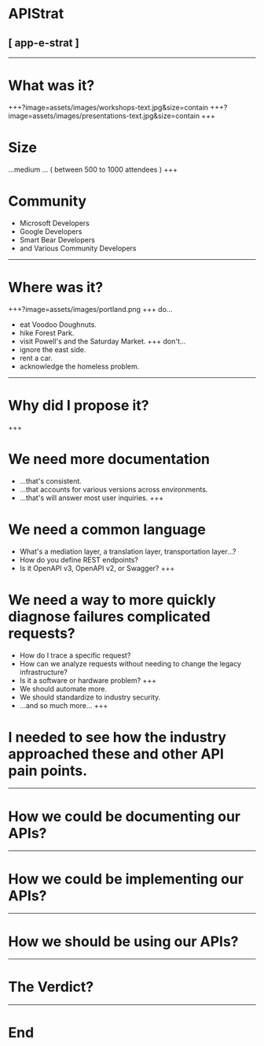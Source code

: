 # APIStrat
## [ app-e-strat ]
---
# What was it?
+++?image=assets/images/workshops-text.jpg&size=contain
+++?image=assets/images/presentations-text.jpg&size=contain
+++
# Size 
...medium ...
( between 500 to 1000 attendees )
+++
# Community
* Microsoft Developers
* Google Developers
* Smart Bear Developers
* and Various Community Developers
---
# Where was it?
+++?image=assets/images/portland.png
+++
do...
* eat Voodoo Doughnuts.
* hike Forest Park.
* visit Powell's and the Saturday Market.
+++
don't...
* ignore the east side.
* rent a car.
* acknowledge the homeless problem.
---
# Why did I propose it?
+++
# We need more documentation
* ...that's consistent.
* ...that accounts for various versions across environments.
* ...that's will answer most user inquiries.
+++
# We need a common language
* What's a mediation layer, a translation layer, transportation layer...?
* How do you define REST endpoints?
* Is it OpenAPI v3, OpenAPI v2, or Swagger?
+++
# We need a way to more quickly diagnose failures complicated requests?
* How do I trace a specific request?
* How can we analyze requests without needing to change the legacy infrastructure?
* Is it a software or hardware problem?
+++
* We should automate more.
* We should standardize to industry security.
* ...and so much more...
+++
# I needed to see how the industry approached these and other API pain points.
---
# How we could be documenting our APIs?

---
# How we could be implementing our APIs?
---
# How we should be using our APIs?
---
# The Verdict?
---
# End

